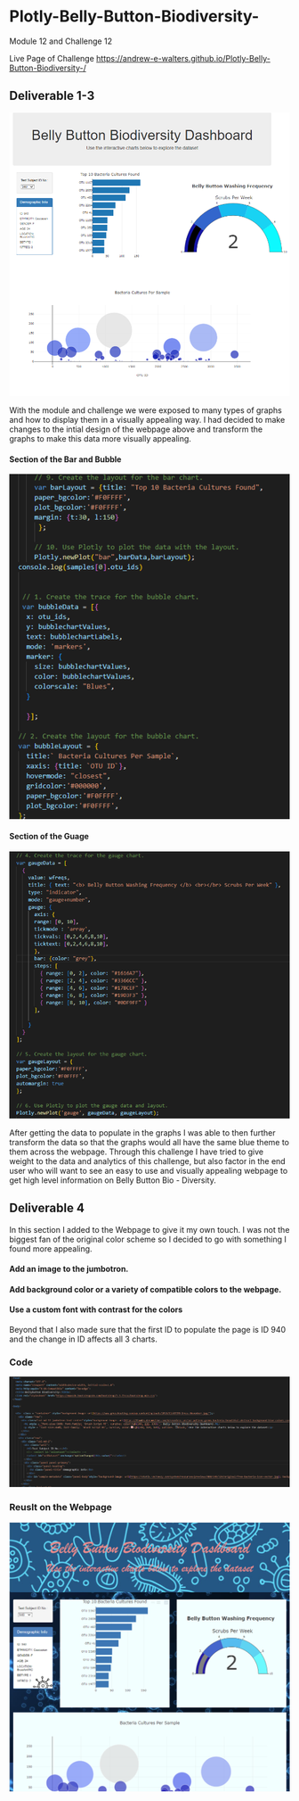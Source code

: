 # Plotly-Belly-Button-Biodiversity-
Module 12 and Challenge 12 


Live Page of Challenge
 https://andrew-e-walters.github.io/Plotly-Belly-Button-Biodiversity-/
 
 
 ## Deliverable 1-3
 
 ![](https://github.com/Andrew-E-Walters/Plotly-Belly-Button-Biodiversity-/blob/main/Images/Dash%20Board%201-%203%20.png)
 
 With the module and challenge we were exposed to many types of graphs and how to display them in a visually appealing way. I had decided to make changes to the intial design of the webpage above and transform the graphs to make this data more visually appealing. 
 
 
 #### Section of the Bar and Bubble 
 ![](https://github.com/Andrew-E-Walters/Plotly-Belly-Button-Biodiversity-/blob/main/Images/Bar%20and%20Bubble%20.png)
 
 #### Section of the Guage 
 ![](https://github.com/Andrew-E-Walters/Plotly-Belly-Button-Biodiversity-/blob/main/Images/Guage.png)
 
 After getting the data to populate in the graphs I was able to then further transform the data so that the graphs would all have the same blue theme to them across the webpage. Through this challenge I have tried to give weight to the data and analytics of this challenge, but also factor in the end user who will want to see an easy to use and visually appealing webpage to get high level information on Belly Button Bio - Diversity. 
 
 
 ## Deliverable 4
 
 In this section I added to the Webpage to give it my own touch. I was not the biggest fan of the original color scheme so I decided to go with something I found more appealing. 
 
 #### Add an image to the jumbotron.
 #### Add background color or a variety of compatible colors to the webpage.
 #### Use a custom font with contrast for the colors
 
 Beyond that I also made sure that the first ID to populate the page is ID 940 and the change in ID affects all 3 charts. 
 
 ### Code 
 ![](https://github.com/Andrew-E-Walters/Plotly-Belly-Button-Biodiversity-/blob/main/Images/Webpage%20Design.png)

### Reuslt on the Webpage
![](https://github.com/Andrew-E-Walters/Plotly-Belly-Button-Biodiversity-/blob/main/Images/Final%20Dashboard.png)
